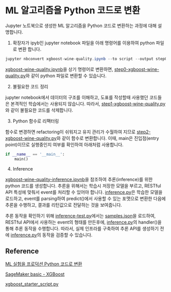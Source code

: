 # ML 알고리즘을 Python 코드로 변환 

Jupyter 노트북으로 생성한 ML 알고리즘을 Python 코드로 변환하는 과정에 대해 설명합니다. 


1) 확장자가 ipyb인 jupyter notebook 파일을 아래 명령어를 이용하여 python 파일로 변환 합니다. 

```java
jupyter nbconvert xgboost-wine-quality.ipynb --to script --output step0-xgboost-wine-quality
```
[xgboost-wine-quality.ipynb](https://github.com/kyopark2014/ML-Algorithms/blob/main/kaggle/xgboost-wine-quality/xgboost-wine-quality.ipynb)을 상기 명령어로 변환하면, [step0-xgboost-wine-quality.py](https://github.com/kyopark2014/ML-xgboost/blob/main/wine-quality/src/step0-xgboost-wine-quality.py)와 같이 python 파일로 변환할 수 있습니다. 

2) 불필요한 코드 정리

jupyter notebook에서 데이터의 구조를 이해하고, 도표를 작성할때 사용했던 코드들은 본격적인 학습에서는 사용되지 않습니다. 따라서, [step1-xgboost-wine-quality.py](https://github.com/kyopark2014/ML-xgboost/blob/main/wine-quality/src/step1-xgboost-wine-quality.py)와 같이 불필요한 코드를 삭제합니다. 

3) Python 함수로 리팩터링

함수로 변경하면 refactoring이 쉬워지고 유지 관리가 수월하여 지므로 [step2-xgboost-wine-quality.py](https://github.com/kyopark2014/ML-xgboost/blob/main/wine-quality/src/step2-xgboost-wine-quality.py)와 같이 함수로 변환합니다.
이때, main은 진입점(entry point)이므로 실행중인지 여부를 확인하여 아래처럼 사용합니다. 

```python
if __name__ == '__main__':
    main()
```

4) Inference

[xgboost-wine-quality-inference.ipynb](https://github.com/kyopark2014/ML-Algorithms/blob/main/kaggle/xgboost-wine-quality/xgboost-wine-quality-inference.ipynb)을 참조하여 추론(inference)를 위한 python 코드를 생성합니다. 추론을 위해서는 학습시 저장한 모델을 부르고, RESTful API 특성에 맞춰서 event를 처리할 수 있어야 합니다. 
[inference.py](https://github.com/kyopark2014/ML-xgboost/blob/main/wine-quality/src/inference.py)은 학습한 모델을 로드하고, event를 parsing하여 predict()에서 사용할 수 있는 포맷으로 변환한 다음에 추론을 수행하고, 결과를 리턴값으로 전달하는 것을 보여줍니다. 

추론 동작을 확인하기 위해 [inference-test.py](https://github.com/kyopark2014/ML-xgboost/blob/main/wine-quality/src/inference-test.py)에서는 [samples.json](https://github.com/kyopark2014/ML-xgboost/blob/main/wine-quality/data/samples.json)을 로드하여, RESTful API에서 사용하는 event의 형태를 만든후에, [inference.py](https://github.com/kyopark2014/ML-xgboost/blob/main/wine-quality/src/inference.py)의 handler()을 통해 추론 동작을 수행합니다. 따라서, 실제 인프라를 구축하여 추론 API를 생성하기 전에 [inference.py](https://github.com/kyopark2014/ML-xgboost/blob/main/wine-quality/src/inference.py)의 동작을 검증할 수 있습니다. 


## Reference 

[ML 실험을 프로덕션 Python 코드로 변환](https://learn.microsoft.com/ko-kr/azure/machine-learning/v1/how-to-convert-ml-experiment-to-production)

[SageMaker basic - XGBoost](https://github.com/aws-samples/aws-ai-ml-workshop-kr/tree/master/sagemaker/xgboost)

[xgboost_starter_script.py](https://github.com/kyopark2014/aws-sagemaker/blob/main/training-basic/src/xgboost_starter_script.py)
